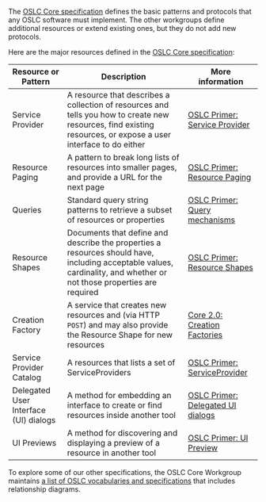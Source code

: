 The [OSLC Core specification](https://archive.open-services.net/bin/view/Main/OslcCoreSpecification) defines the basic patterns and protocols that any OSLC software must implement. The other workgroups define additional resources or extend existing ones, but they do not add new protocols.

Here are the major resources defined in the [OSLC Core specification](https://archive.open-services.net/bin/view/Main/OslcCoreSpecification):

| Resource or Pattern | Description | More information |
| ------------------- | ----------- | ---------------- |
| Service Provider | A resource that describes a collection of resources and tells you how to create new resources, find existing resources, or expose a user interface to do either | [OSLC Primer: Service Provider](https://archive.open-services.net/resources/tutorials/oslc-primer/serviceprovider/) |
| Resource Paging | A pattern to break long lists of resources into smaller pages, and provide a URL for the next page | [OSLC Primer: Resource Paging](https://archive.open-services.net/resources/tutorials/oslc-primer/resource-paging/) |
| Queries | Standard query string patterns to retrieve a subset of resources or properties | [OSLC Primer: Query mechanisms](https://archive.open-services.net/resources/tutorials/oslc-primer/query-mechanisms/) |
| Resource Shapes | Documents that define and describe the properties a resources should have, including acceptable values, cardinality, and whether or not those properties are required | [OSLC Primer: Resource Shapes](https://archive.open-services.net/resources/tutorials/oslc-primer/resourceshapes/) |
| Creation Factory | A service that creates new resources and (via HTTP `POST`) and may also provide the Resource Shape for new resources | [Core 2.0: Creation Factories](https://archive.open-services.net/bin/view/Main/OslcCoreSpecification#Creation_Factories)
| Service Provider Catalog | A resources that lists a set of ServiceProviders | [OSLC Primer:  ServiceProvider](https://archive.open-services.net/resources/tutorials/oslc-primer/serviceprovider/) |
| Delegated User Interface (UI) dialogs | A method for embedding an interface to create or find resources inside another tool | [OSLC Primer: Delegated UI dialogs](https://archive.open-services.net/resources/tutorials/oslc-primer/delegated-user-interface-dialogs/) |
| UI Previews | A method for discovering and displaying a preview of a resource in another tool | [OSLC Primer: UI Preview](https://archive.open-services.net/resources/tutorials/oslc-primer/ui-preview/) |


To explore some of our other specifications, the OSLC Core Workgroup maintains [a list of OSLC vocabularies and specifications](https://archive.open-services.net/wiki/core/Vocabulary-index/) that includes relationship diagrams.
